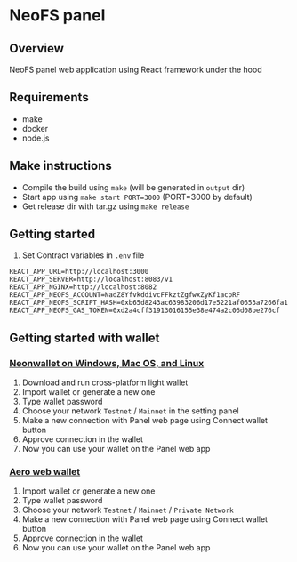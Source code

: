 # NeoFS panel

## Overview

NeoFS panel web application using React framework under the hood

## Requirements

- make
- docker
- node.js

## Make instructions
* Compile the build using `make` (will be generated in `output` dir)
* Start app using `make start PORT=3000` (PORT=3000 by default)
* Get release dir with tar.gz using `make release`

## Getting started
1. Set Contract variables in `.env` file
```
REACT_APP_URL=http://localhost:3000
REACT_APP_SERVER=http://localhost:8083/v1
REACT_APP_NGINX=http://localhost:8082
REACT_APP_NEOFS_ACCOUNT=NadZ8YfvkddivcFFkztZgfwxZyKf1acpRF
REACT_APP_NEOFS_SCRIPT_HASH=0xb65d8243ac63983206d17e5221af0653a7266fa1
REACT_APP_NEOFS_GAS_TOKEN=0xd2a4cff31913016155e38e474a2c06d08be276cf
```

## Getting started with wallet
### [Neonwallet on Windows, Mac OS, and Linux](https://neon.coz.io/)
1. Download and run cross-platform light wallet
2. Import wallet or generate a new one
3. Type wallet password
4. Choose your network `Testnet` / `Mainnet` in the setting panel
5. Make a new connection with Panel web page using Connect wallet button
6. Approve connection in the wallet
7. Now you can use your wallet on the Panel web app

### [Aero web wallet](https://aero.coz.io/)
1. Import wallet or generate a new one
2. Type wallet password
3. Choose your network `Testnet` / `Mainnet` / `Private Network`
4. Make a new connection with Panel web page using Connect wallet button
6. Approve connection in the wallet
7. Now you can use your wallet on the Panel web app
